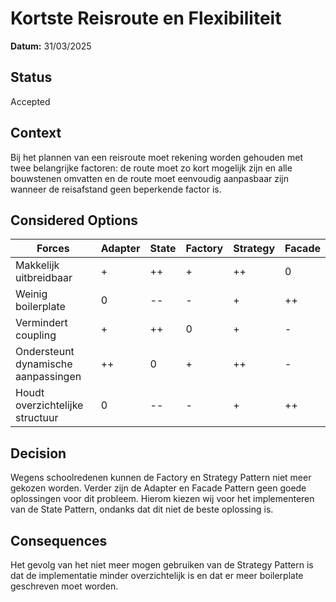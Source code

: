 # Kortste Reisroute en Flexibiliteit

**Datum:** 31/03/2025

## Status
Accepted

## Context
Bij het plannen van een reisroute moet rekening worden gehouden met twee belangrijke factoren: de route moet zo kort mogelijk zijn en alle bouwstenen omvatten en de route moet eenvoudig aanpasbaar zijn wanneer de reisafstand geen beperkende factor is.

## Considered Options
| Forces | Adapter | State | Factory | Strategy | Facade |
|---|---|---|---|---|---|
| Makkelijk uitbreidbaar | + | ++ | + | ++ | 0 |
| Weinig boilerplate | 0 | -- | - | + | ++ |
| Vermindert coupling | + | ++ | 0 | + | - |
| Ondersteunt dynamische aanpassingen | ++ | 0 | + | ++ | - |
| Houdt overzichtelijke structuur | 0 | -- | - | + | ++ |

## Decision
Wegens schoolredenen kunnen de Factory en Strategy Pattern niet meer gekozen worden. Verder zijn de Adapter en Facade Pattern geen goede oplossingen voor dit probleem. Hierom kiezen wij voor het implementeren van de State Pattern, ondanks dat dit niet de beste oplossing is.

## Consequences
Het gevolg van het niet meer mogen gebruiken van de Strategy Pattern is dat de implementatie minder overzichtelijk is en dat er meer boilerplate geschreven moet worden.
